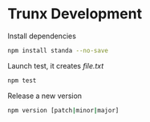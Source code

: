 # Trunx Development

Install dependencies

```bash
npm install standa --no-save
```

Launch test, it creates *file.txt*

```bash
npm test
```

Release a new version

```bash
npm version [patch|minor|major]
```

